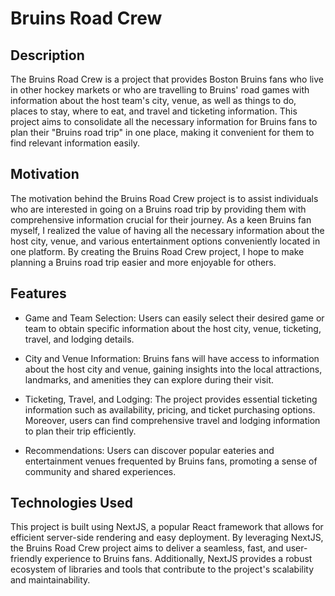 # Bruins Road Crew

## Description

The Bruins Road Crew is a project that provides Boston Bruins fans who live in other hockey markets or who are travelling to Bruins' road games with information about the host team's city, venue, as well as things to do, places to stay, where to eat, and travel and ticketing information. This project aims to consolidate all the necessary information for Bruins fans to plan their "Bruins road trip" in one place, making it convenient for them to find relevant information easily.

## Motivation

The motivation behind the Bruins Road Crew project is to assist individuals who are interested in going on a Bruins road trip by providing them with comprehensive information crucial for their journey. As a keen Bruins fan myself, I realized the value of having all the necessary information about the host city, venue, and various entertainment options conveniently located in one platform. By creating the Bruins Road Crew project, I hope to make planning a Bruins road trip easier and more enjoyable for others.

## Features

- Game and Team Selection: Users can easily select their desired game or team to obtain specific information about the host city, venue, ticketing, travel, and lodging details.

- City and Venue Information: Bruins fans will have access to information about the host city and venue, gaining insights into the local attractions, landmarks, and amenities they can explore during their visit.

- Ticketing, Travel, and Lodging: The project provides essential ticketing information such as availability, pricing, and ticket purchasing options. Moreover, users can find comprehensive travel and lodging information to plan their trip efficiently.

- Recommendations: Users can discover popular eateries and entertainment venues frequented by Bruins fans, promoting a sense of community and shared experiences.

## Technologies Used

This project is built using NextJS, a popular React framework that allows for efficient server-side rendering and easy deployment. By leveraging NextJS, the Bruins Road Crew project aims to deliver a seamless, fast, and user-friendly experience to Bruins fans. Additionally, NextJS provides a robust ecosystem of libraries and tools that contribute to the project's scalability and maintainability.
